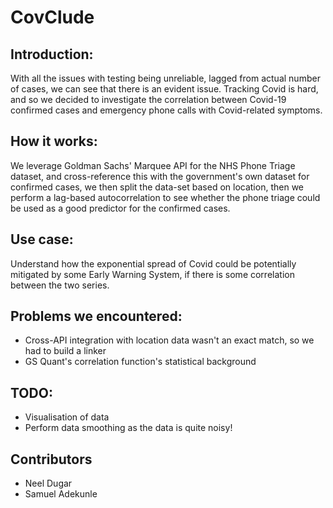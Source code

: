 # CovClude

## Introduction:

With all the issues with testing being unreliable, lagged from actual number of cases, we can see that there is an evident issue. Tracking Covid is hard, and so we decided to investigate the correlation between Covid-19 confirmed cases and emergency phone calls with Covid-related symptoms.

## How it works:

We leverage Goldman Sachs' Marquee API for the NHS Phone Triage dataset, and cross-reference this with the government's own dataset for confirmed cases, we then split the data-set based on location, then we perform a lag-based autocorrelation to see whether the phone triage could be used as a good predictor for the confirmed cases.

## Use case:

Understand how the exponential spread of Covid could be potentially mitigated by some Early Warning System, if there is some correlation between the two series.

## Problems we encountered:

- Cross-API integration with location data wasn't an exact match, so we had to build a linker
- GS Quant's correlation function's statistical background

## TODO:

- Visualisation of data
- Perform data smoothing as the data is quite noisy!

## Contributors

- Neel Dugar
- Samuel Adekunle
